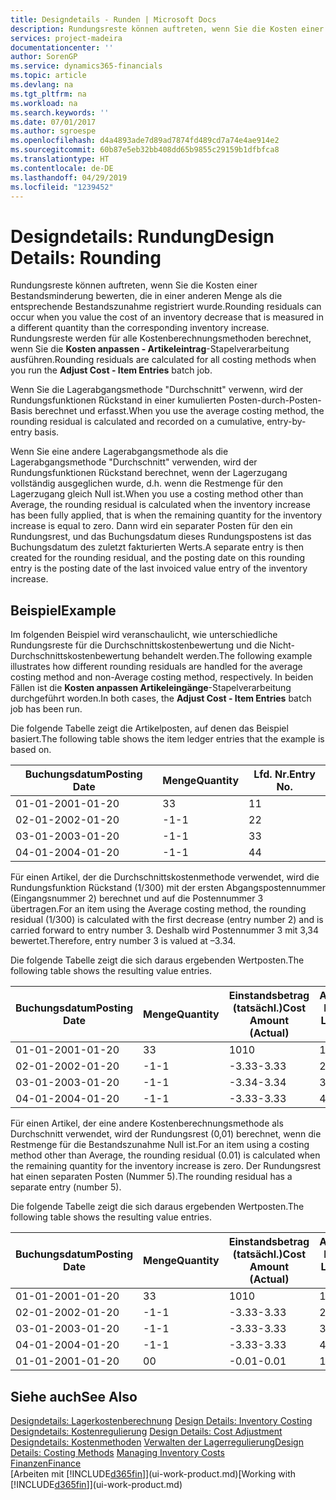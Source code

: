 ```yaml
---
title: Designdetails - Runden | Microsoft Docs
description: Rundungsreste können auftreten, wenn Sie die Kosten einer Bestandsminderung bewerten, die in einer anderen Menge als die entsprechende Bestandszunahme registriert wurde. Rundungsreste werden für alle Kostenberechnungsmethoden berechnet, wenn Sie die **Kosten anpassen - Artikeleintrag**-Stapelverarbeitung ausführen.
services: project-madeira
documentationcenter: ''
author: SorenGP
ms.service: dynamics365-financials
ms.topic: article
ms.devlang: na
ms.tgt_pltfrm: na
ms.workload: na
ms.search.keywords: ''
ms.date: 07/01/2017
ms.author: sgroespe
ms.openlocfilehash: d4a4893ade7d89ad7874fd489cd7a74e4ae914e2
ms.sourcegitcommit: 60b87e5eb32bb408dd65b9855c29159b1dfbfca8
ms.translationtype: HT
ms.contentlocale: de-DE
ms.lasthandoff: 04/29/2019
ms.locfileid: "1239452"
---
```

# <a name="design-details-rounding"></a><span data-ttu-id="17a0e-104">Designdetails: Rundung</span><span class="sxs-lookup"><span data-stu-id="17a0e-104">Design Details: Rounding</span></span>
<span data-ttu-id="17a0e-105">Rundungsreste können auftreten, wenn Sie die Kosten einer Bestandsminderung bewerten, die in einer anderen Menge als die entsprechende Bestandszunahme registriert wurde.</span><span class="sxs-lookup"><span data-stu-id="17a0e-105">Rounding residuals can occur when you value the cost of an inventory decrease that is measured in a different quantity than the corresponding inventory increase.</span></span> <span data-ttu-id="17a0e-106">Rundungsreste werden für alle Kostenberechnungsmethoden berechnet, wenn Sie die **Kosten anpassen - Artikeleintrag**-Stapelverarbeitung ausführen.</span><span class="sxs-lookup"><span data-stu-id="17a0e-106">Rounding residuals are calculated for all costing methods when you run the **Adjust Cost - Item Entries** batch job.</span></span>  

 <span data-ttu-id="17a0e-107">Wenn Sie die Lagerabgangsmethode "Durchschnitt" verwenn, wird der Rundungsfunktionen Rückstand in einer kumulierten Posten-durch-Posten-Basis berechnet und erfasst.</span><span class="sxs-lookup"><span data-stu-id="17a0e-107">When you use the average costing method, the rounding residual is calculated and recorded on a cumulative, entry-by-entry basis.</span></span>  

 <span data-ttu-id="17a0e-108">Wenn Sie eine andere Lagerabgangsmethode als die Lagerabgangsmethode "Durchschnitt" verwenden, wird der Rundungsfunktionen Rückstand berechnet, wenn der Lagerzugang vollständig ausgeglichen wurde, d.h. wenn die Restmenge für den Lagerzugang gleich Null ist.</span><span class="sxs-lookup"><span data-stu-id="17a0e-108">When you use a costing method other than Average, the rounding residual is calculated when the inventory increase has been fully applied, that is when the remaining quantity for the inventory increase is equal to zero.</span></span> <span data-ttu-id="17a0e-109">Dann wird ein separater Posten für den ein Rundungsrest, und das Buchungsdatum dieses Rundungspostens ist das Buchungsdatum des zuletzt fakturierten Werts.</span><span class="sxs-lookup"><span data-stu-id="17a0e-109">A separate entry is then created for the rounding residual, and the posting date on this rounding entry is the posting date of the last invoiced value entry of the inventory increase.</span></span>  

## <a name="example"></a><span data-ttu-id="17a0e-110">Beispiel</span><span class="sxs-lookup"><span data-stu-id="17a0e-110">Example</span></span>  
 <span data-ttu-id="17a0e-111">Im folgenden Beispiel wird veranschaulicht, wie unterschiedliche Rundungsreste für die Durchschnittskostenbewertung und die Nicht-Durchschnittskostenbewertung behandelt werden.</span><span class="sxs-lookup"><span data-stu-id="17a0e-111">The following example illustrates how different rounding residuals are handled for the average costing method and non-Average costing method, respectively.</span></span> <span data-ttu-id="17a0e-112">In beiden Fällen ist die **Kosten anpassen Artikeleingänge**-Stapelverarbeitung durchgeführt worden.</span><span class="sxs-lookup"><span data-stu-id="17a0e-112">In both cases, the **Adjust Cost - Item Entries** batch job has been run.</span></span>  

 <span data-ttu-id="17a0e-113">Die folgende Tabelle zeigt die Artikelposten, auf denen das Beispiel basiert.</span><span class="sxs-lookup"><span data-stu-id="17a0e-113">The following table shows the item ledger entries that the example is based on.</span></span>  

|<span data-ttu-id="17a0e-114">Buchungsdatum</span><span class="sxs-lookup"><span data-stu-id="17a0e-114">Posting Date</span></span>|<span data-ttu-id="17a0e-115">Menge</span><span class="sxs-lookup"><span data-stu-id="17a0e-115">Quantity</span></span>|<span data-ttu-id="17a0e-116">Lfd. Nr.</span><span class="sxs-lookup"><span data-stu-id="17a0e-116">Entry No.</span></span>|  
|------------------|--------------|---------------|  
|<span data-ttu-id="17a0e-117">01-01-20</span><span class="sxs-lookup"><span data-stu-id="17a0e-117">01-01-20</span></span>|<span data-ttu-id="17a0e-118">3</span><span class="sxs-lookup"><span data-stu-id="17a0e-118">3</span></span>|<span data-ttu-id="17a0e-119">1</span><span class="sxs-lookup"><span data-stu-id="17a0e-119">1</span></span>|  
|<span data-ttu-id="17a0e-120">02-01-20</span><span class="sxs-lookup"><span data-stu-id="17a0e-120">02-01-20</span></span>|<span data-ttu-id="17a0e-121">-1</span><span class="sxs-lookup"><span data-stu-id="17a0e-121">-1</span></span>|<span data-ttu-id="17a0e-122">2</span><span class="sxs-lookup"><span data-stu-id="17a0e-122">2</span></span>|  
|<span data-ttu-id="17a0e-123">03-01-20</span><span class="sxs-lookup"><span data-stu-id="17a0e-123">03-01-20</span></span>|<span data-ttu-id="17a0e-124">-1</span><span class="sxs-lookup"><span data-stu-id="17a0e-124">-1</span></span>|<span data-ttu-id="17a0e-125">3</span><span class="sxs-lookup"><span data-stu-id="17a0e-125">3</span></span>|  
|<span data-ttu-id="17a0e-126">04-01-20</span><span class="sxs-lookup"><span data-stu-id="17a0e-126">04-01-20</span></span>|<span data-ttu-id="17a0e-127">-1</span><span class="sxs-lookup"><span data-stu-id="17a0e-127">-1</span></span>|<span data-ttu-id="17a0e-128">4</span><span class="sxs-lookup"><span data-stu-id="17a0e-128">4</span></span>|  

 <span data-ttu-id="17a0e-129">Für einen Artikel, der die Durchschnittskostenmethode verwendet, wird die Rundungsfunktion Rückstand (1/300) mit der ersten Abgangspostennummer (Eingangsnummer 2) berechnet und auf die Postennummer 3 übertragen.</span><span class="sxs-lookup"><span data-stu-id="17a0e-129">For an item using the Average costing method, the rounding residual (1/300) is calculated with the first decrease (entry number 2) and is carried forward to entry number 3.</span></span> <span data-ttu-id="17a0e-130">Deshalb wird Postennummer 3 mit  3,34 bewertet.</span><span class="sxs-lookup"><span data-stu-id="17a0e-130">Therefore, entry number 3 is valued at –3.34.</span></span>  

 <span data-ttu-id="17a0e-131">Die folgende Tabelle zeigt die sich daraus ergebenden Wertposten.</span><span class="sxs-lookup"><span data-stu-id="17a0e-131">The following table shows the resulting value entries.</span></span>  

|<span data-ttu-id="17a0e-132">Buchungsdatum</span><span class="sxs-lookup"><span data-stu-id="17a0e-132">Posting Date</span></span>|<span data-ttu-id="17a0e-133">Menge</span><span class="sxs-lookup"><span data-stu-id="17a0e-133">Quantity</span></span>|<span data-ttu-id="17a0e-134">Einstandsbetrag (tatsächl.)</span><span class="sxs-lookup"><span data-stu-id="17a0e-134">Cost Amount (Actual)</span></span>|<span data-ttu-id="17a0e-135">Artikelposten Lfd. Nr.</span><span class="sxs-lookup"><span data-stu-id="17a0e-135">Item Ledger Entry No.</span></span>|<span data-ttu-id="17a0e-136">Lfd. Nr.</span><span class="sxs-lookup"><span data-stu-id="17a0e-136">Entry No.</span></span>|  
|------------------|--------------|----------------------------|---------------------------|---------------|  
|<span data-ttu-id="17a0e-137">01-01-20</span><span class="sxs-lookup"><span data-stu-id="17a0e-137">01-01-20</span></span>|<span data-ttu-id="17a0e-138">3</span><span class="sxs-lookup"><span data-stu-id="17a0e-138">3</span></span>|<span data-ttu-id="17a0e-139">10</span><span class="sxs-lookup"><span data-stu-id="17a0e-139">10</span></span>|<span data-ttu-id="17a0e-140">1</span><span class="sxs-lookup"><span data-stu-id="17a0e-140">1</span></span>|<span data-ttu-id="17a0e-141">1</span><span class="sxs-lookup"><span data-stu-id="17a0e-141">1</span></span>|  
|<span data-ttu-id="17a0e-142">02-01-20</span><span class="sxs-lookup"><span data-stu-id="17a0e-142">02-01-20</span></span>|<span data-ttu-id="17a0e-143">-1</span><span class="sxs-lookup"><span data-stu-id="17a0e-143">-1</span></span>|<span data-ttu-id="17a0e-144">-3.33</span><span class="sxs-lookup"><span data-stu-id="17a0e-144">-3.33</span></span>|<span data-ttu-id="17a0e-145">2</span><span class="sxs-lookup"><span data-stu-id="17a0e-145">2</span></span>|<span data-ttu-id="17a0e-146">2</span><span class="sxs-lookup"><span data-stu-id="17a0e-146">2</span></span>|  
|<span data-ttu-id="17a0e-147">03-01-20</span><span class="sxs-lookup"><span data-stu-id="17a0e-147">03-01-20</span></span>|<span data-ttu-id="17a0e-148">-1</span><span class="sxs-lookup"><span data-stu-id="17a0e-148">-1</span></span>|<span data-ttu-id="17a0e-149">-3.34</span><span class="sxs-lookup"><span data-stu-id="17a0e-149">-3.34</span></span>|<span data-ttu-id="17a0e-150">3</span><span class="sxs-lookup"><span data-stu-id="17a0e-150">3</span></span>|<span data-ttu-id="17a0e-151">3</span><span class="sxs-lookup"><span data-stu-id="17a0e-151">3</span></span>|  
|<span data-ttu-id="17a0e-152">04-01-20</span><span class="sxs-lookup"><span data-stu-id="17a0e-152">04-01-20</span></span>|<span data-ttu-id="17a0e-153">-1</span><span class="sxs-lookup"><span data-stu-id="17a0e-153">-1</span></span>|<span data-ttu-id="17a0e-154">-3.33</span><span class="sxs-lookup"><span data-stu-id="17a0e-154">-3.33</span></span>|<span data-ttu-id="17a0e-155">4</span><span class="sxs-lookup"><span data-stu-id="17a0e-155">4</span></span>|<span data-ttu-id="17a0e-156">4</span><span class="sxs-lookup"><span data-stu-id="17a0e-156">4</span></span>|  

 <span data-ttu-id="17a0e-157">Für einen Artikel, der eine andere Kostenberechnungsmethode als Durchschnitt verwendet, wird der Rundungsrest (0,01) berechnet, wenn die Restmenge für die Bestandszunahme Null ist.</span><span class="sxs-lookup"><span data-stu-id="17a0e-157">For an item using a costing method other than Average, the rounding residual (0.01) is calculated when the remaining quantity for the inventory increase is zero.</span></span> <span data-ttu-id="17a0e-158">Der Rundungsrest hat einen separaten Posten (Nummer 5).</span><span class="sxs-lookup"><span data-stu-id="17a0e-158">The rounding residual has a separate entry (number 5).</span></span>  

 <span data-ttu-id="17a0e-159">Die folgende Tabelle zeigt die sich daraus ergebenden Wertposten.</span><span class="sxs-lookup"><span data-stu-id="17a0e-159">The following table shows the resulting value entries.</span></span>  

|<span data-ttu-id="17a0e-160">Buchungsdatum</span><span class="sxs-lookup"><span data-stu-id="17a0e-160">Posting Date</span></span>|<span data-ttu-id="17a0e-161">Menge</span><span class="sxs-lookup"><span data-stu-id="17a0e-161">Quantity</span></span>|<span data-ttu-id="17a0e-162">Einstandsbetrag (tatsächl.)</span><span class="sxs-lookup"><span data-stu-id="17a0e-162">Cost Amount (Actual)</span></span>|<span data-ttu-id="17a0e-163">Artikelposten Lfd. Nr.</span><span class="sxs-lookup"><span data-stu-id="17a0e-163">Item Ledger Entry No.</span></span>|<span data-ttu-id="17a0e-164">Lfd. Nr.</span><span class="sxs-lookup"><span data-stu-id="17a0e-164">Entry No.</span></span>|  
|------------------|--------------|----------------------------|---------------------------|---------------|  
|<span data-ttu-id="17a0e-165">01-01-20</span><span class="sxs-lookup"><span data-stu-id="17a0e-165">01-01-20</span></span>|<span data-ttu-id="17a0e-166">3</span><span class="sxs-lookup"><span data-stu-id="17a0e-166">3</span></span>|<span data-ttu-id="17a0e-167">10</span><span class="sxs-lookup"><span data-stu-id="17a0e-167">10</span></span>|<span data-ttu-id="17a0e-168">1</span><span class="sxs-lookup"><span data-stu-id="17a0e-168">1</span></span>|<span data-ttu-id="17a0e-169">1</span><span class="sxs-lookup"><span data-stu-id="17a0e-169">1</span></span>|  
|<span data-ttu-id="17a0e-170">02-01-20</span><span class="sxs-lookup"><span data-stu-id="17a0e-170">02-01-20</span></span>|<span data-ttu-id="17a0e-171">-1</span><span class="sxs-lookup"><span data-stu-id="17a0e-171">-1</span></span>|<span data-ttu-id="17a0e-172">-3.33</span><span class="sxs-lookup"><span data-stu-id="17a0e-172">-3.33</span></span>|<span data-ttu-id="17a0e-173">2</span><span class="sxs-lookup"><span data-stu-id="17a0e-173">2</span></span>|<span data-ttu-id="17a0e-174">2</span><span class="sxs-lookup"><span data-stu-id="17a0e-174">2</span></span>|  
|<span data-ttu-id="17a0e-175">03-01-20</span><span class="sxs-lookup"><span data-stu-id="17a0e-175">03-01-20</span></span>|<span data-ttu-id="17a0e-176">-1</span><span class="sxs-lookup"><span data-stu-id="17a0e-176">-1</span></span>|<span data-ttu-id="17a0e-177">-3.33</span><span class="sxs-lookup"><span data-stu-id="17a0e-177">-3.33</span></span>|<span data-ttu-id="17a0e-178">3</span><span class="sxs-lookup"><span data-stu-id="17a0e-178">3</span></span>|<span data-ttu-id="17a0e-179">3</span><span class="sxs-lookup"><span data-stu-id="17a0e-179">3</span></span>|  
|<span data-ttu-id="17a0e-180">04-01-20</span><span class="sxs-lookup"><span data-stu-id="17a0e-180">04-01-20</span></span>|<span data-ttu-id="17a0e-181">-1</span><span class="sxs-lookup"><span data-stu-id="17a0e-181">-1</span></span>|<span data-ttu-id="17a0e-182">-3.33</span><span class="sxs-lookup"><span data-stu-id="17a0e-182">-3.33</span></span>|<span data-ttu-id="17a0e-183">4</span><span class="sxs-lookup"><span data-stu-id="17a0e-183">4</span></span>|<span data-ttu-id="17a0e-184">4</span><span class="sxs-lookup"><span data-stu-id="17a0e-184">4</span></span>|  
|<span data-ttu-id="17a0e-185">01-01-20</span><span class="sxs-lookup"><span data-stu-id="17a0e-185">01-01-20</span></span>|<span data-ttu-id="17a0e-186">0</span><span class="sxs-lookup"><span data-stu-id="17a0e-186">0</span></span>|<span data-ttu-id="17a0e-187">-0.01</span><span class="sxs-lookup"><span data-stu-id="17a0e-187">-0.01</span></span>|<span data-ttu-id="17a0e-188">1</span><span class="sxs-lookup"><span data-stu-id="17a0e-188">1</span></span>|<span data-ttu-id="17a0e-189">5</span><span class="sxs-lookup"><span data-stu-id="17a0e-189">5</span></span>|  

## <a name="see-also"></a><span data-ttu-id="17a0e-190">Siehe auch</span><span class="sxs-lookup"><span data-stu-id="17a0e-190">See Also</span></span>  
 <span data-ttu-id="17a0e-191">[Designdetails: Lagerkostenberechnung](design-details-inventory-costing.md) </span><span class="sxs-lookup"><span data-stu-id="17a0e-191">[Design Details: Inventory Costing](design-details-inventory-costing.md) </span></span>  
 <span data-ttu-id="17a0e-192">[Designdetails: Kostenregulierung](design-details-cost-adjustment.md) </span><span class="sxs-lookup"><span data-stu-id="17a0e-192">[Design Details: Cost Adjustment](design-details-cost-adjustment.md) </span></span>  
 <span data-ttu-id="17a0e-193">[Designdetails: Kostenmethoden](design-details-costing-methods.md) [Verwalten der Lagerregulierung](finance-manage-inventory-costs.md)</span><span class="sxs-lookup"><span data-stu-id="17a0e-193">[Design Details: Costing Methods](design-details-costing-methods.md) [Managing Inventory Costs](finance-manage-inventory-costs.md)</span></span>  
 [<span data-ttu-id="17a0e-194">Finanzen</span><span class="sxs-lookup"><span data-stu-id="17a0e-194">Finance</span></span>](finance.md)  
 <span data-ttu-id="17a0e-195">[Arbeiten mit [!INCLUDE[d365fin](includes/d365fin_md.md)]](ui-work-product.md)</span><span class="sxs-lookup"><span data-stu-id="17a0e-195">[Working with [!INCLUDE[d365fin](includes/d365fin_md.md)]](ui-work-product.md)</span></span>
